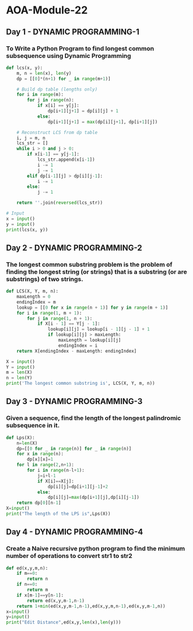 # AOA-Module-22
## Day 1 - DYNAMIC PROGRAMMING-1
### To Write a Python Program to find longest common subsequence using Dynamic Programming

```py
def lcs(x, y):
    m, n = len(x), len(y)
    dp = [[0]*(n+1) for _ in range(m+1)]

    # Build dp table (lengths only)
    for i in range(m):
        for j in range(n):
            if x[i] == y[j]:
                dp[i+1][j+1] = dp[i][j] + 1
            else:
                dp[i+1][j+1] = max(dp[i][j+1], dp[i+1][j])

    # Reconstruct LCS from dp table
    i, j = m, n
    lcs_str = []
    while i > 0 and j > 0:
        if x[i-1] == y[j-1]:
            lcs_str.append(x[i-1])
            i -= 1
            j -= 1
        elif dp[i-1][j] > dp[i][j-1]:
            i -= 1
        else:
            j -= 1

    return ''.join(reversed(lcs_str))

# Input
x = input()
y = input()
print(lcs(x, y))

```
## Day 2 - DYNAMIC PROGRAMMING-2
### The longest common substring problem is the problem of finding the longest string (or strings) that is a substring (or are substrings) of two strings.
```py
def LCS(X, Y, m, n):
    maxLength = 0
    endingIndex = m
    lookup = [[0 for x in range(n + 1)] for y in range(m + 1)]
    for i in range(1, m + 1):
        for j in range(1, n + 1):
            if X[i - 1] == Y[j - 1]:
                lookup[i][j] = lookup[i - 1][j - 1] + 1
                if lookup[i][j] > maxLength:
                    maxLength = lookup[i][j]
                    endingIndex = i
    return X[endingIndex - maxLength: endingIndex]

X = input()
Y = input()
m = len(X)
n = len(Y)
print('The longest common substring is', LCS(X, Y, m, n))
```
## Day 3 - DYNAMIC PROGRAMMING-3
### Given a sequence, find the length of the longest palindromic subsequence in it.
```py
def Lps(X):
    n=len(X)
    dp=[[0 for _ in range(n)] for _ in range(n)]
    for x in range(n):
        dp[x][x]=1
    for l in range(2,n+1):
        for i in range(n-l+1):
            j=i+l-1
            if X[i]==X[j]:
                dp[i][j]=dp[i+1][j-1]+2
            else:
                dp[i][j]=max(dp[i+1][j],dp[i][j-1])
    return dp[0][n-1]
X=input()
print("The length of the LPS is",Lps(X))
```
## Day 4 - DYNAMIC PROGRAMMING-4
### Create a Naive recursive python program to find the minimum number of operations to convert str1 to str2
```py
def ed(x,y,m,n):
    if m==0:
        return n
    if n==0:
        return m
    if x[m-1]==y[n-1]:
        return ed(x,y,m-1,n-1)
    return 1+min(ed(x,y,m-1,n-1),ed(x,y,m,n-1),ed(x,y,m-1,n))
x=input()
y=input()
print("Edit Distance",ed(x,y,len(x),len(y)))
```
